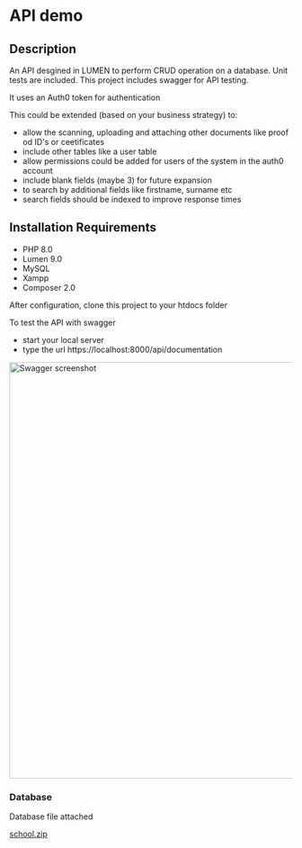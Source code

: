 # API demo
## Description
An API desgined in LUMEN to perform CRUD operation on a database.
Unit tests are included. This project includes swagger for API testing.

It uses an Auth0 token for authentication

This could be extended (based on your business strategy) to:
- allow the scanning, uploading and attaching other documents like proof od ID's or ceetificates 
- include other tables like a user table 
- allow permissions could be added for users of the system in the auth0 account
- include blank fields (maybe 3) for future expansion 
- to search by additional fields like firstname, surname etc
- search fields should be indexed to improve response times

## Installation Requirements
- PHP 8.0 
- Lumen 9.0
- MySQL
- Xampp
- Composer 2.0

After configuration, clone this project to your htdocs folder

To test the API with swagger
- start your local server
- type the url https://localhost:8000/api/documentation
<img width="740" alt="Swagger screenshot" src="https://user-images.githubusercontent.com/32204697/180778683-4fe417aa-a1f1-4fe1-a407-dff905856adc.PNG">

### Database
Database file attached



[school.zip](https://github.com/Ebow09/API_v1_repo/files/9133381/school.zip)

